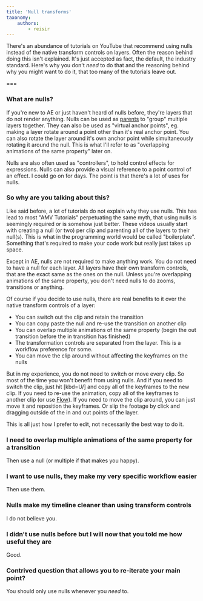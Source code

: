 ```yaml
---
title: 'Null transforms'
taxonomy:
    authors:
        - reisir
---
```


There's an abundance of tutorials on YouTube that recommend using nulls instead of the native transform controls on layers. Often the reason behind doing this isn't explained. It's just accepted as fact, the default, the industry standard. Here's why you don't _need_ to do that and the reasoning behind why you might want to do it, that too many of the tutorials leave out. 

===

### What are nulls?

If you're new to AE or just haven't heard of nulls before, they're layers that do not render anything. Nulls can be used as [parents](/after-effects/transforms#parenting) to "group" multiple layers together. They can also be used as "virtual anchor points", eg. making a layer rotate around a point other than it's real anchor point. You can also rotate the layer around it's own anchor point while simultaneously rotating it around the null. This is what I'll refer to as "overlapping animations of the same property" later on. 

Nulls are also often used as "controllers", to hold control effects for expressions. Nulls can also provide a visual reference to a point control of an effect. I could go on for days. The point is that there's a lot of uses for nulls.

### So why are you talking about this?

Like said before, a lot of tutorials do not explain why they use nulls. This has lead to most "AMV Tutorials" perpetuating the same myth, that using nulls is seemingly required or is somehow just better. These videos usually start with creating a null (or two) per clip and parenting all of the layers to their null(s). This is what in the programming world would be called "boilerplate". Something that's required to make your code work but really just takes up space.

Except in AE, nulls are not required to make anything work. You do not need to have a null for each layer. All layers have their own transform controls, that are the exact same as the ones on the null. Unless you're overlapping animations of the same property, you don't need nulls to do zooms, transitions or anything.

Of course if you decide to use nulls, there are real benefits to it over the native transform controls of a layer:

* You can switch out the clip and retain the transition 
* You can copy paste the null and re-use the transition on another clip
* You can overlap multiple animations of the same property (begin the out transition before the in transition has finished)
* The transformation controls are separated from the layer. This is a workflow preference for some.
* You can move the clip around without affecting the keyframes on the nulls

But in my experience, you do not need to switch or move every clip. So most of the time you won't benefit from using nulls. And if you need to switch the clip, just hit [kbd=U/] and copy all of the keyframes to the new clip. If you need to re-use the animation, copy all of the keyframes to another clip (or use [Flow](/after-effects-extra-credit/plugins#flow)). If you need to move the clip around, you can just move it and reposition the keyframes. Or slip the footage by click and dragging outside of the in and out points of the layer.

This is all just how I prefer to edit, not necessarily the best way to do it. 

### I need to overlap multiple animations of the same property for a transition

Then use a null (or multiple if that makes you happy).

### I want to use nulls, they make my very specific workflow easier

Then use them. 

### Nulls make my timeline cleaner than using transform controls

I do not believe you.

### I didn't use nulls before but I will now that you told me how useful they are

Good.

### Contrived question that allows you to re-iterate your main point?

You should only use nulls whenever you *need* to.












